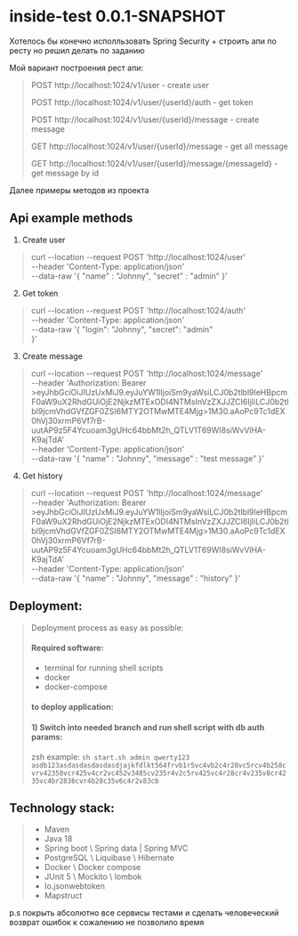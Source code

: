# inside-test 0.0.1-SNAPSHOT

Хотелось бы конечно исполльзовать Spring Security + строить апи по ресту но решил делать по заданию

Мой вариант построения рест апи:

> POST http://localhost:1024/v1/user - create user 
> 
> POST http://localhost:1024/v1/user/{userId}/auth - get token 
> 
> POST http://localhost:1024/v1/user/{userId}/message - create message 
> 
> GET http://localhost:1024/v1/user/{userId}/message - get all message 
> 
> GET http://localhost:1024/v1/user/{userId}/message/{messageId} - get message by id 

Далее примеры методов  из проекта

## Api example methods

1) Create user 

>curl --location --request POST 'http://localhost:1024/user' \
>--header 'Content-Type: application/json' \
>--data-raw '{
>    "name" : "Johnny",
>    "secret" : "admin"
>}'

2) Get token

>curl --location --request POST 'http://localhost:1024/auth' \
>--header 'Content-Type: application/json' \
>--data-raw '{
>    "login": "Johnny",
>    "secret": "admin"    
>}'

3) Create message

>curl --location --request POST 'http://localhost:1024/message' \
>--header 'Authorization: Bearer >eyJhbGciOiJIUzUxMiJ9.eyJuYW1lIjoiSm9yaWsiLCJ0b2tlbl9leHBpcmF0aW9uX2RhdGUiOjE2NjkzMTExODI4NTMsInVzZXJJZCI6IjIiLCJ0b2tlbl9jcmVhdGVfZGF0ZSI6MTY2OTMwMTE4Mjg>1M30.aAoPc9Tc1dEX0hVj30xrmP6Vf7rB-uutAP9z5F4Ycuoam3gUHc64bbMt2h_QTLV1T69WI8siWvVlHA-K9ajTdA' \
>--header 'Content-Type: application/json' \
>--data-raw '{
>    "name" : "Johnny",
>    "message" : "test message"
>}'

4) Get history

>curl --location --request POST 'http://localhost:1024/message' \
>--header 'Authorization: Bearer >eyJhbGciOiJIUzUxMiJ9.eyJuYW1lIjoiSm9yaWsiLCJ0b2tlbl9leHBpcmF0aW9uX2RhdGUiOjE2NjkzMTExODI4NTMsInVzZXJJZCI6IjIiLCJ0b2tlbl9jcmVhdGVfZGF0ZSI6MTY2OTMwMTE4Mjg>1M30.aAoPc9Tc1dEX0hVj30xrmP6Vf7rB-uutAP9z5F4Ycuoam3gUHc64bbMt2h_QTLV1T69WI8siWvVlHA-K9ajTdA' \
>--header 'Content-Type: application/json' \
>--data-raw '{
>    "name" : "Johnny",
>    "message" : "history"
>}'


## Deployment:
>Deployment process as easy as possible:
>
>#### Required software:
>- terminal for running shell scripts
>- docker
>- docker-compose
>#### to deploy application:
>#### 1) Switch into needed branch and run shell script with db auth params: 
>zsh example: `sh start.sh admin qwerty123 asdb123asdasdasdasdasdjajkfdlkt564frvb1r5vc4vb2c4r28vc5rcv4b258cvrv42358vcr425v4cr2vc452v3485cv235r4v2c5rv425vc4r28cr4v235v8cr4235vc4br2836cvr4b28c35v6c4r2v83cb
`

## Technology stack:
>- Maven 
>- Java 18
>- Spring boot \ Spring data | Spring MVC
>- PostgreSQL \ Liquibase \ Hibernate
>- Docker \ Docker compose
>- JUnit 5 \ Mockito \ lombok
>- Io.jsonwebtoken
>- Mapstruct

p.s покрыть абсолютно все сервисы тестами и сделать человеческий возврат ошибок к сожалению не позволило время
